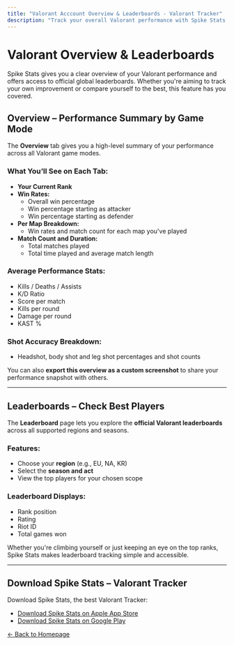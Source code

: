 ```yaml
---
title: "Valorant Acccount Overview & Leaderboards - Valorant Tracker"
description: "Track your overall Valorant performance with Spike Stats. See win rates by map and mode, combat stats, and explore global leaderboards by region and season."
---
```


# Valorant Overview & Leaderboards

Spike Stats gives you a clear overview of your Valorant performance and offers access to official global leaderboards. Whether you're aiming to track your own improvement or compare yourself to the best, this feature has you covered.

## Overview – Performance Summary by Game Mode

The **Overview** tab gives you a high-level summary of your performance across all Valorant game modes.

### What You’ll See on Each Tab:

- **Your Current Rank**
- **Win Rates:**
  - Overall win percentage
  - Win percentage starting as attacker
  - Win percentage starting as defender
- **Per Map Breakdown:**
  - Win rates and match count for each map you've played
- **Match Count and Duration:**
  - Total matches played
  - Total time played and average match length

### Average Performance Stats:
- Kills / Deaths / Assists
- K/D Ratio
- Score per match
- Kills per round
- Damage per round
- KAST %

### Shot Accuracy Breakdown:
- Headshot, body shot and leg shot percentages and shot counts

You can also **export this overview as a custom screenshot** to share your performance snapshot with others.

---

## Leaderboards – Check Best Players

The **Leaderboard** page lets you explore the **official Valorant leaderboards** across all supported regions and seasons.

### Features:
- Choose your **region** (e.g., EU, NA, KR)
- Select the **season and act**
- View the top players for your chosen scope

### Leaderboard Displays:
- Rank position
- Rating
- Riot ID
- Total games won

Whether you're climbing yourself or just keeping an eye on the top ranks, Spike Stats makes leaderboard tracking simple and accessible.

---

## Download Spike Stats – Valorant Tracker

Download Spike Stats, the best Valorant Tracker:

- [Download Spike Stats on Apple App Store](https://apps.apple.com/us/app/spike-stats-for-valorant/id1541123839)  
- [Download Spike Stats on Google Play](https://play.google.com/store/apps/details?id=crocusgames.com.spikestats)

[← Back to Homepage](/)
